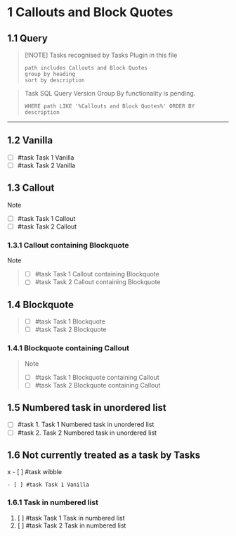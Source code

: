 # 1 Callouts and Block Quotes

## 1.1 Query

> [!NOTE] Tasks recognised by Tasks Plugin in this file
>
> ```tasks
> path includes Callouts and Block Quotes
> group by heading
> sort by description
> ```

> Task SQL Query Version
> Group By functionality is pending.
>
> ```tasks-sql
> WHERE path LIKE '%Callouts and Block Quotes%' ORDER BY description
> ```

---

## 1.2 Vanilla

- [ ] #task Task 1 Vanilla
- [ ] #task Task 2 Vanilla

## 1.3 Callout

> [!NOTE]
>
> - [ ] #task Task 1 Callout
> - [ ] #task Task 2 Callout

### 1.3.1 Callout containing Blockquote

> [!NOTE]
> >
> > - [ ] #task Task 1 Callout containing Blockquote
> > - [ ] #task Task 2 Callout containing Blockquote
>

## 1.4 Blockquote

> - [ ] #task Task 1 Blockquote
> - [ ] #task Task 2 Blockquote

### 1.4.1 Blockquote containing Callout

> > [!NOTE]
> >
> > - [ ] #task Task 1 Blockquote containing Callout
> > - [ ] #task Task 2 Blockquote containing Callout

## 1.5 Numbered task in unordered list

- [ ] #task 1. Task 1 Numbered task in unordered list
- [ ] #task 2. Task 2 Numbered task in unordered list

## 1.6 Not currently treated as a task by Tasks

x - [ ] #task  wibble

```text
- [ ] #task Task 1 Vanilla
```

### 1.6.1 Task in numbered list

1. [ ] #task Task 1 Task in numbered list
2. [ ] #task Task 2 Task in numbered list

